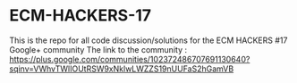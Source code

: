 # ECM-HACKERS-17
This is the repo for all code discussion/solutions for the ECM HACKERS #17 Google+ community
The link to the community :
https://plus.google.com/communities/102372486707691130640?sqinv=VWhvTWlIOUtRSW9xNklwLWZZS19nUUFaS2hGamVB

